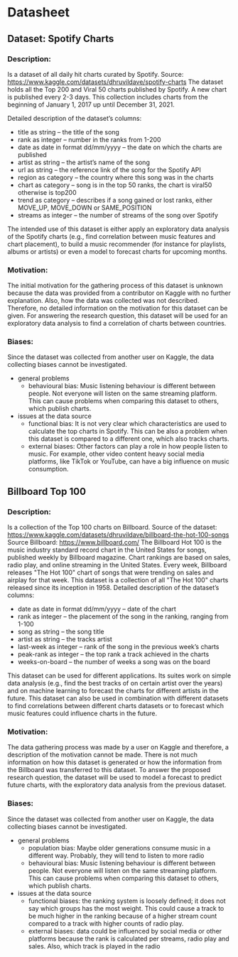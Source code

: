 # Datasheet
## Dataset: Spotify Charts
### Description:
Is a dataset of all daily hit charts curated by Spotify.
Source: https://www.kaggle.com/datasets/dhruvildave/spotify-charts 
The dataset holds all the Top 200 and Viral 50 charts published by Spotify. A new chart is published every 2-3 days. This collection includes charts from the beginning of January 1, 2017 up until December 31, 2021. 

Detailed description of the dataset’s columns:
- title as string – the title of the song
- rank as integer – number in the ranks from 1-200
- date as date in format dd/mm/yyyy – the date on which the charts are published
- artist as string – the artist’s name of the song
- url as string – the reference link of the song for the Spotify API
- region as category – the country where this song was in the charts
- chart as category – song is in the top 50 ranks, the chart is viral50 otherwise is top200
- trend as category – describes if a song gained or lost ranks, either MOVE_UP, MOVE_DOWN or SAME_POSITION
- streams as integer – the number of streams of the song over Spotify

The intended use of this dataset is either apply an exploratory data analysis of the Spotify charts (e.g., find correlation between music features and chart placement), to build a music recommender (for instance for playlists, albums or artists) or even a model to forecast charts for upcoming months.

### Motivation:
The initial motivation for the gathering process of this dataset is unknown because the data was provided from a contributor on Kaggle with no further explanation. Also, how the data was collected was not described. Therefore, no detailed information on the motivation for this dataset can be given.
For answering the research question, this dataset will be used for an exploratory data analysis to find a correlation of charts between countries.

### Biases:
Since the dataset was collected from another user on Kaggle, the data collecting biases cannot be investigated.
- general problems
  - behavioural bias: Music listening behaviour is different between people. Not everyone will listen on the same streaming platform. This can cause problems when comparing this dataset to others, which publish charts.
- issues at the data source
  - functional bias: It is not very clear which characteristics are used to calculate the top charts in Spotify. This can be also a problem when this dataset is compared to a different one, which also tracks charts.
  - external biases: Other factors can play a role in how people listen to music. For example, other video content heavy social media platforms, like TikTok or YouTube, can have a big influence on music consumption.
 
## Billboard Top 100
### Description:
Is a collection of the Top 100 charts on Billboard.
Source of the dataset: https://www.kaggle.com/datasets/dhruvildave/billboard-the-hot-100-songs 
Source Billboard: https://www.billboard.com/ 
The Billboard Hot 100 is the music industry standard record chart in the United States for songs, published weekly by Billboard magazine. Chart rankings are based on sales, radio play, and online streaming in the United States.
Every week, Billboard releases "The Hot 100" chart of songs that were trending on sales and airplay for that week. This dataset is a collection of all "The Hot 100" charts released since its inception in 1958.
Detailed description of the dataset’s columns:
- date as date in format dd/mm/yyyy – date of the chart
- rank as integer – the placement of the song in the ranking, ranging from 1-100 
- song as string – the song title
- artist as string – the tracks artist
- last-week as integer – rank of the song in the previous week’s charts
- peak-rank as integer – the top rank a track achieved in the charts
- weeks-on-board – the number of weeks a song was on the board

This dataset can be used for different applications. Its suites work on simple data analysis (e.g., find the best tracks of on certain artist over the years) and on machine learning to forecast the charts for different artists in the future. 
This dataset can also be used in combination with different datasets to find correlations between different charts datasets or to forecast which music features could influence charts in the future.

### Motivation:
The data gathering process was made by a user on Kaggle and therefore, a description of the motivation cannot be made. There is not much information on how this dataset is generated or how the information from the Billboard was transferred to this dataset.
To answer the proposed research question, the dataset will be used to model a forecast to predict future charts, with the exploratory data analysis from the previous dataset.

### Biases:
Since the dataset was collected from another user on Kaggle, the data collecting biases cannot be investigated.
- general problems
  - population bias: Maybe older generations consume music in a different way. Probably, they will tend to listen to more radio 
  - behavioural bias: Music listening behaviour is different between people. Not everyone will listen on the same streaming platform. This can cause problems when comparing this dataset to others, which publish charts.
- issues at the data source
  - functional biases: the ranking system is loosely defined; it does not say which groups has the most weight. This could cause a track to be much higher in the ranking because of a higher stream count compared to a track with higher counts of radio play.
  - external biases: data could be influenced by social media or other platforms because the rank is calculated per streams, radio play and sales. Also, which track is played in the radio